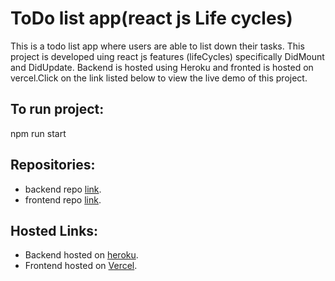# ToDo list app(react js Life cycles)

This is a todo list app where users are able to list down their tasks. This project is developed uing react js features (lifeCycles) specifically DidMount and DidUpdate. Backend is hosted using Heroku and fronted is hosted on vercel.Click on the link listed below to view the live demo of this project.

## To run project:

npm run start

## Repositories:

- backend repo [link](https://github.com/Rutuja9696/Heroko-Atlas.git).
- frontend repo [link](https://github.com/Rutuja9696/react2.git).

## Hosted Links:

- Backend hosted on [heroku](https://node-mongodb-todolist.herokuapp.com/todoList/tasks/).
- Frontend hosted on [Vercel](https://react2-nu.vercel.app/).

